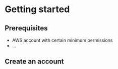 # Getting started


## Prerequisites

- AWS account with certain minimum permissions
- ...

## Create an account


##
